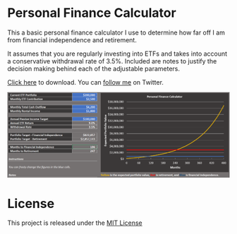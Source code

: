 # Personal Finance Calculator

This a basic personal finance calculator I use to determine how far off I am from financial independence and retirement.

It assumes that you are regularly investing into ETFs and takes into account a conservative withdrawal rate of 3.5%. Included are notes to justify the decision making behind each of the adjustable parameters. 

[Click here](https://github.com/christopherjgan/Personal-Finance-Calculator/raw/main/Personal%20Finance%20Calculator.xlsx) to download. You can [follow me](https://twitter.com/christopherjgan) on Twitter.

![alt text](https://github.com/christopherjgan/Personal-Finance-Calculator/blob/main/Screenshot.png)

# License

This project is released under the [MIT License](https://github.com/christopherjgan/Personal-Finance-Calculator/blob/main/LICENSE)
